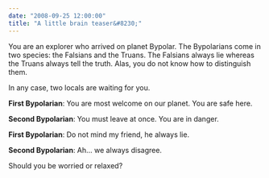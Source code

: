 ```yaml
---
date: "2008-09-25 12:00:00"
title: "A little brain teaser&#8230;"
---
```




You are an explorer who arrived on planet Bypolar. The Bypolarians come in two species: the Falsians and the Truans. The Falsians always lie whereas the Truans always tell the truth. Alas, you do not know how to distinguish them.

In any case, two locals are waiting for you.

__First Bypolarian__: You are most welcome on our planet. You are safe here.

__Second Bypolarian__: You must leave at once. You are in danger.

__First Bypolarian__: Do not mind my friend, he always lie.

__Second Bypolarian__: Ah&hellip; we always disagree.

Should you be worried or relaxed?

